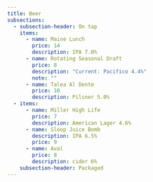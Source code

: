 ```yaml
---
title: Beer
subsections:
  - subsection-header: On tap
    items:
      - name: Maine Lunch
        price: 14
        description: IPA 7.0%
      - name: Rotating Seasonal Draft
        price: 8
        description: "Current: Pacifico 4.4%"
        note: ""
      - name: Talea Al Dente
        price: 10
        description: Pilsner 5.0%
  - items:
      - name: Miller High Life
        price: 7
        description: American Lager 4.6%
      - name: Sloop Juice Bomb
        description: IPA 6.5%
        price: 9
      - name: Aval
        price: 8
        description: cider 6%
    subsection-header: Packaged
---
```

